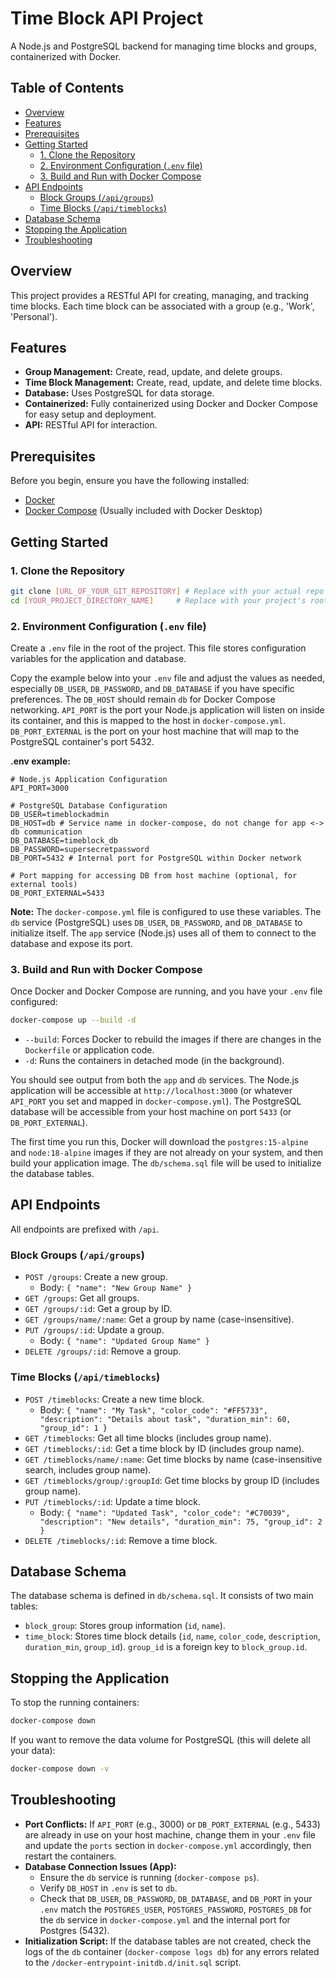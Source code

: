 # Time Block API Project

A Node.js and PostgreSQL backend for managing time blocks and groups, containerized with Docker.

## Table of Contents

- [Overview](#overview)
- [Features](#features)
- [Prerequisites](#prerequisites)
- [Getting Started](#getting-started)
  - [1. Clone the Repository](#1-clone-the-repository)
  - [2. Environment Configuration (`.env` file)](#2-environment-configuration-env-file)
  - [3. Build and Run with Docker Compose](#3-build-and-run-with-docker-compose)
- [API Endpoints](#api-endpoints)
  - [Block Groups (`/api/groups`)](#block-groups-apigroups)
  - [Time Blocks (`/api/timeblocks`)](#time-blocks-apitimeblocks)
- [Database Schema](#database-schema)
- [Stopping the Application](#stopping-the-application)
- [Troubleshooting](#troubleshooting)

## Overview

This project provides a RESTful API for creating, managing, and tracking time blocks. Each time block can be associated with a group (e.g., 'Work', 'Personal').

## Features

-   **Group Management:** Create, read, update, and delete groups.
-   **Time Block Management:** Create, read, update, and delete time blocks.
-   **Database:** Uses PostgreSQL for data storage.
-   **Containerized:** Fully containerized using Docker and Docker Compose for easy setup and deployment.
-   **API:** RESTful API for interaction.

## Prerequisites

Before you begin, ensure you have the following installed:

-   [Docker](https://www.docker.com/get-started)
-   [Docker Compose](https://docs.docker.com/compose/install/) (Usually included with Docker Desktop)

## Getting Started

### 1. Clone the Repository

```bash
git clone [URL_OF_YOUR_GIT_REPOSITORY] # Replace with your actual repo URL if applicable
cd [YOUR_PROJECT_DIRECTORY_NAME]     # Replace with your project's root directory name
```

### 2. Environment Configuration (`.env` file)

Create a `.env` file in the root of the project. This file stores configuration variables for the application and database.

Copy the example below into your `.env` file and adjust the values as needed, especially `DB_USER`, `DB_PASSWORD`, and `DB_DATABASE` if you have specific preferences. The `DB_HOST` should remain `db` for Docker Compose networking. `API_PORT` is the port your Node.js application will listen on inside its container, and this is mapped to the host in `docker-compose.yml`. `DB_PORT_EXTERNAL` is the port on your host machine that will map to the PostgreSQL container's port 5432.

**.env example:**
```env
# Node.js Application Configuration
API_PORT=3000

# PostgreSQL Database Configuration
DB_USER=timeblockadmin
DB_HOST=db # Service name in docker-compose, do not change for app <-> db communication
DB_DATABASE=timeblock_db
DB_PASSWORD=supersecretpassword
DB_PORT=5432 # Internal port for PostgreSQL within Docker network

# Port mapping for accessing DB from host machine (optional, for external tools)
DB_PORT_EXTERNAL=5433
```

**Note:** The `docker-compose.yml` file is configured to use these variables. The `db` service (PostgreSQL) uses `DB_USER`, `DB_PASSWORD`, and `DB_DATABASE` to initialize itself. The `app` service (Node.js) uses all of them to connect to the database and expose its port.

### 3. Build and Run with Docker Compose

Once Docker and Docker Compose are running, and you have your `.env` file configured:

```bash
docker-compose up --build -d
```

-   `--build`: Forces Docker to rebuild the images if there are changes in the `Dockerfile` or application code.
-   `-d`: Runs the containers in detached mode (in the background).

You should see output from both the `app` and `db` services. The Node.js application will be accessible at `http://localhost:3000` (or whatever `API_PORT` you set and mapped in `docker-compose.yml`). The PostgreSQL database will be accessible from your host machine on port `5433` (or `DB_PORT_EXTERNAL`).

The first time you run this, Docker will download the `postgres:15-alpine` and `node:18-alpine` images if they are not already on your system, and then build your application image. The `db/schema.sql` file will be used to initialize the database tables.

## API Endpoints

All endpoints are prefixed with `/api`.

### Block Groups (`/api/groups`)

-   `POST /groups`: Create a new group.
    -   Body: `{ "name": "New Group Name" }`
-   `GET /groups`: Get all groups.
-   `GET /groups/:id`: Get a group by ID.
-   `GET /groups/name/:name`: Get a group by name (case-insensitive).
-   `PUT /groups/:id`: Update a group.
    -   Body: `{ "name": "Updated Group Name" }`
-   `DELETE /groups/:id`: Remove a group.

### Time Blocks (`/api/timeblocks`)

-   `POST /timeblocks`: Create a new time block.
    -   Body: `{ "name": "My Task", "color_code": "#FF5733", "description": "Details about task", "duration_min": 60, "group_id": 1 }`
-   `GET /timeblocks`: Get all time blocks (includes group name).
-   `GET /timeblocks/:id`: Get a time block by ID (includes group name).
-   `GET /timeblocks/name/:name`: Get time blocks by name (case-insensitive search, includes group name).
-   `GET /timeblocks/group/:groupId`: Get time blocks by group ID (includes group name).
-   `PUT /timeblocks/:id`: Update a time block.
    -   Body: `{ "name": "Updated Task", "color_code": "#C70039", "description": "New details", "duration_min": 75, "group_id": 2 }`
-   `DELETE /timeblocks/:id`: Remove a time block.

## Database Schema

The database schema is defined in `db/schema.sql`. It consists of two main tables:

-   `block_group`: Stores group information (`id`, `name`).
-   `time_block`: Stores time block details (`id`, `name`, `color_code`, `description`, `duration_min`, `group_id`). `group_id` is a foreign key to `block_group.id`.

## Stopping the Application

To stop the running containers:

```bash
docker-compose down
```

If you want to remove the data volume for PostgreSQL (this will delete all your data):

```bash
docker-compose down -v
```

## Troubleshooting

-   **Port Conflicts:** If `API_PORT` (e.g., 3000) or `DB_PORT_EXTERNAL` (e.g., 5433) are already in use on your host machine, change them in your `.env` file and update the `ports` section in `docker-compose.yml` accordingly, then restart the containers.
-   **Database Connection Issues (App):**
    -   Ensure the `db` service is running (`docker-compose ps`).
    -   Verify `DB_HOST` in `.env` is set to `db`.
    -   Check that `DB_USER`, `DB_PASSWORD`, `DB_DATABASE`, and `DB_PORT` in your `.env` match the `POSTGRES_USER`, `POSTGRES_PASSWORD`, `POSTGRES_DB` for the `db` service in `docker-compose.yml` and the internal port for Postgres (5432).
-   **Initialization Script:** If the database tables are not created, check the logs of the `db` container (`docker-compose logs db`) for any errors related to the `/docker-entrypoint-initdb.d/init.sql` script.

```
